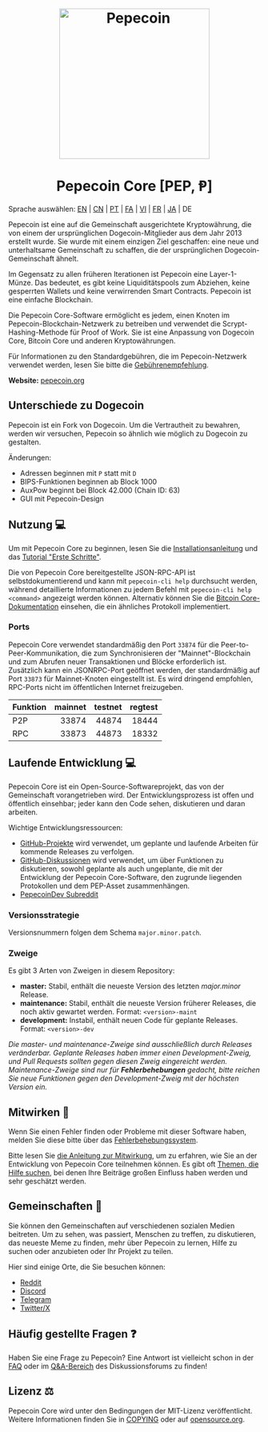 <h1 align="center">
  <img src="https://i.imgur.com/DDkfI9i.png" alt="Pepecoin" width="300"/>
  <br/><br/>
  Pepecoin Core [PEP, Ᵽ]
</h1>

Sprache auswählen: [EN](./README.md) | [CN](./README_zh_CN.md) | [PT](./README_pt_BR.md) | [FA](./README_fa_IR.md) | [VI](./README_vi_VN.md) | [FR](./README_fr_FR.md) | [JA](./README_ja_JP.md) | DE

Pepecoin ist eine auf die Gemeinschaft ausgerichtete Kryptowährung, die von einem der ursprünglichen Dogecoin-Mitglieder aus dem Jahr 2013 erstellt wurde. Sie wurde mit einem einzigen Ziel geschaffen: eine neue und unterhaltsame Gemeinschaft zu schaffen, die der ursprünglichen Dogecoin-Gemeinschaft ähnelt.

Im Gegensatz zu allen früheren Iterationen ist Pepecoin eine Layer-1-Münze. Das bedeutet, es gibt keine Liquiditätspools zum Abziehen, keine gesperrten Wallets und keine verwirrenden Smart Contracts. Pepecoin ist eine einfache Blockchain.

Die Pepecoin Core-Software ermöglicht es jedem, einen Knoten im Pepecoin-Blockchain-Netzwerk zu betreiben und verwendet die Scrypt-Hashing-Methode für Proof of Work. Sie ist eine Anpassung von Dogecoin Core, Bitcoin Core und anderen Kryptowährungen.

Für Informationen zu den Standardgebühren, die im Pepecoin-Netzwerk verwendet werden, lesen Sie bitte die [Gebührenempfehlung](doc/fee-recommendation.md).

**Website:** [pepecoin.org](https://pepecoin.org)

## Unterschiede zu Dogecoin

Pepecoin ist ein Fork von Dogecoin. Um die Vertrautheit zu bewahren, werden wir versuchen, Pepecoin so ähnlich wie möglich zu Dogecoin zu gestalten.

Änderungen:

* Adressen beginnen mit `P` statt mit `D`
* BIPS-Funktionen beginnen ab Block 1000
* AuxPow beginnt bei Block 42.000 (Chain ID: 63)
* GUI mit Pepecoin-Design

## Nutzung 💻

Um mit Pepecoin Core zu beginnen, lesen Sie die [Installationsanleitung](INSTALL.md) und das [Tutorial "Erste Schritte"](doc/getting-started.md).

Die von Pepecoin Core bereitgestellte JSON-RPC-API ist selbstdokumentierend und kann mit `pepecoin-cli help` durchsucht werden, während detaillierte Informationen zu jedem Befehl mit `pepecoin-cli help <command>` angezeigt werden können. Alternativ können Sie die [Bitcoin Core-Dokumentation](https://developer.bitcoin.org/reference/rpc/) einsehen, die ein ähnliches Protokoll implementiert.

### Ports

Pepecoin Core verwendet standardmäßig den Port `33874` für die Peer-to-Peer-Kommunikation, die zum Synchronisieren der "Mainnet"-Blockchain und zum Abrufen neuer Transaktionen und Blöcke erforderlich ist. Zusätzlich kann ein JSONRPC-Port geöffnet werden, der standardmäßig auf Port `33873` für Mainnet-Knoten eingestellt ist. Es wird dringend empfohlen, RPC-Ports nicht im öffentlichen Internet freizugeben.

| Funktion  | mainnet | testnet | regtest |
| :-------- | ------: | ------: | ------: |
| P2P       |   33874 |   44874 |   18444 |
| RPC       |   33873 |   44873 |   18332 |

## Laufende Entwicklung 💻

Pepecoin Core ist ein Open-Source-Softwareprojekt, das von der Gemeinschaft vorangetrieben wird. Der Entwicklungsprozess ist offen und öffentlich einsehbar; jeder kann den Code sehen, diskutieren und daran arbeiten.

Wichtige Entwicklungsressourcen:

* [GitHub-Projekte](https://github.com/pepecoinppc/pepecoin/projects) wird verwendet, um geplante und laufende Arbeiten für kommende Releases zu verfolgen.
* [GitHub-Diskussionen](https://github.com/pepecoinppc/pepecoin/discussions) wird verwendet, um über Funktionen zu diskutieren, sowohl geplante als auch ungeplante, die mit der Entwicklung der Pepecoin Core-Software, den zugrunde liegenden Protokollen und dem PEP-Asset zusammenhängen.
* [PepecoinDev Subreddit](https://www.reddit.com/r/pepecoindev)

### Versionsstrategie
Versionsnummern folgen dem Schema ```major.minor.patch```.

### Zweige
Es gibt 3 Arten von Zweigen in diesem Repository:

- **master:** Stabil, enthält die neueste Version des letzten *major.minor* Release.
- **maintenance:** Stabil, enthält die neueste Version früherer Releases, die noch aktiv gewartet werden. Format: ```<version>-maint```
- **development:** Instabil, enthält neuen Code für geplante Releases. Format: ```<version>-dev```

*Die master- und maintenance-Zweige sind ausschließlich durch Releases veränderbar. Geplante Releases haben immer einen Development-Zweig, und Pull Requests sollten gegen diesen Zweig eingereicht werden. Maintenance-Zweige sind nur für **Fehlerbehebungen** gedacht, bitte reichen Sie neue Funktionen gegen den Development-Zweig mit der höchsten Version ein.*

## Mitwirken 🤝

Wenn Sie einen Fehler finden oder Probleme mit dieser Software haben, melden Sie diese bitte über das [Fehlerbehebungssystem](https://github.com/pepecoinppc/pepecoin/issues/new?assignees=&labels=bug&template=bug_report.md&title=%5Bbug%5D+).

Bitte lesen Sie [die Anleitung zur Mitwirkung](CONTRIBUTING.md), um zu erfahren, wie Sie an der Entwicklung von Pepecoin Core teilnehmen können. Es gibt oft [Themen, die Hilfe suchen](https://github.com/pepecoinppc/pepecoin/labels/help%20wanted), bei denen Ihre Beiträge großen Einfluss haben werden und sehr geschätzt werden.

## Gemeinschaften 🐸

Sie können den Gemeinschaften auf verschiedenen sozialen Medien beitreten. Um zu sehen, was passiert, Menschen zu treffen, zu diskutieren, das neueste Meme zu finden, mehr über Pepecoin zu lernen, Hilfe zu suchen oder anzubieten oder Ihr Projekt zu teilen.

Hier sind einige Orte, die Sie besuchen können:

* [Reddit](https://www.reddit.com/r/pepecoin)
* [Discord](https://pepecoin.org/discord)
* [Telegram](https://t.me/PepecoinGroup)
* [Twitter/X](https://twitter.com/PepecoinNetwork)

## Häufig gestellte Fragen ❓

Haben Sie eine Frage zu Pepecoin? Eine Antwort ist vielleicht schon in der [FAQ](doc/FAQ.md) oder im [Q&A-Bereich](https://github.com/pepecoinppc/pepecoin/discussions/categories/q-a) des Diskussionsforums zu finden!

## Lizenz ⚖️
Pepecoin Core wird unter den Bedingungen der MIT-Lizenz veröffentlicht. Weitere Informationen finden Sie in [COPYING](COPYING) oder auf [opensource.org](https://opensource.org/licenses/MIT).
